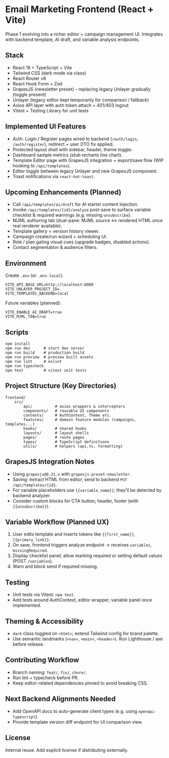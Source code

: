 # Email Marketing Frontend (React + Vite)

Phase 1 evolving into a richer editor + campaign management UI. Integrates with backend template, AI draft, and variable analysis endpoints.

## Stack
* React 18 + TypeScript + Vite
* Tailwind CSS (dark mode via class)
* React Router v6
* React Hook Form + Zod
* GrapesJS (newsletter preset) – replacing legacy Unlayer gradually (toggle present)
* Unlayer (legacy editor kept temporarily for comparison / fallback)
* Axios API layer with auth token attach + 401/403 logout
* Vitest + Testing Library for unit tests

## Implemented UI Features
* Auth: Login / Register pages wired to backend (`/auth/login`, `/auth/register`), redirect + user DTO fix applied.
* Protected layout shell with sidebar, header, theme toggle.
* Dashboard sample metrics (stub recharts line chart).
* Template Editor page with GrapesJS integration + export/save flow (WIP hooking to `/api/templates`).
* Editor toggle between legacy Unlayer and new GrapesJS component.
* Toast notifications via `react-hot-toast`.

## Upcoming Enhancements (Planned)
* Call `/api/templates/ai/draft` for AI starter content injection.
* Invoke `/api/templates/{id}/analyze` post-save to surface variable checklist & required warnings (e.g. missing `unsubscribe`).
* MJML authoring tab (dual-pane: MJML source ↔ rendered HTML once real renderer available).
* Template gallery + version history viewer.
* Campaign create/run wizard + scheduling UI.
* Role / plan gating visual cues (upgrade badges, disabled actions).
* Contact segmentation & audience filters.

## Environment
Create `.env` (or `.env.local`):
```
VITE_API_BASE_URL=http://localhost:8080
VITE_UNLAYER_PROJECT_ID=
VITE_TEMPLATES_BACKEND=local
```
Future variables (planned):
```
VITE_ENABLE_AI_DRAFT=true
VITE_MJML_TAB=true
```

## Scripts
```
npm install
npm run dev      # start dev server
npm run build    # production build
npm run preview  # preview built assets
npm run lint     # eslint
npm run typecheck
npm test         # vitest unit tests
```

## Project Structure (Key Directories)
```
frontend/
	src/
		api/          # axios wrappers & interceptors
		components/   # reusable UI components
		contexts/     # AuthContext, Theme etc.
		features/     # domain feature modules (campaigns, templates...)
		hooks/        # shared hooks
		layouts/      # layout shells
		pages/        # route pages
		types/        # TypeScript definitions
		utils/        # helpers (api.ts, formatting)
```

## GrapesJS Integration Notes
* Using `grapesjs@0.21.x` with `grapesjs-preset-newsletter`.
* Saving: extract HTML from editor, send to backend `PUT /api/templates/{id}`.
* For variable placeholders use `{{variable_name}}`; they'll be detected by backend analyzer.
* Consider custom blocks for CTA button, header, footer (with `{{unsubscribe}}`).

## Variable Workflow (Planned UX)
1. User edits template and inserts tokens like `{{first_name}}`, `{{primary_link}}`.
2. On save, frontend triggers analyze endpoint -> receives `variables`, `missingRequired`.
3. Display checklist panel; allow marking required or setting default values (POST `/variables`).
4. Warn and block send if required missing.

## Testing
* Unit tests via Vitest: `npm test`.
* Add tests around AuthContext, editor wrapper, variable panel once implemented.

## Theming & Accessibility
* `dark` class toggled on `<html>`; extend Tailwind config for brand palette.
* Use semantic landmarks (`<nav>`, `<main>`, `<header>`). Run Lighthouse / axe before release.

## Contributing Workflow
* Branch naming: `feat/`, `fix/`, `chore/`.
* Run lint + typecheck before PR.
* Keep editor-related dependencies pinned to avoid breaking CSS.

## Next Backend Alignments Needed
* Add OpenAPI docs to auto-generate client types (e.g. using `openapi-typescript`).
* Provide template version diff endpoint for UI comparison view.

## License
Internal reuse. Add explicit license if distributing externally.
